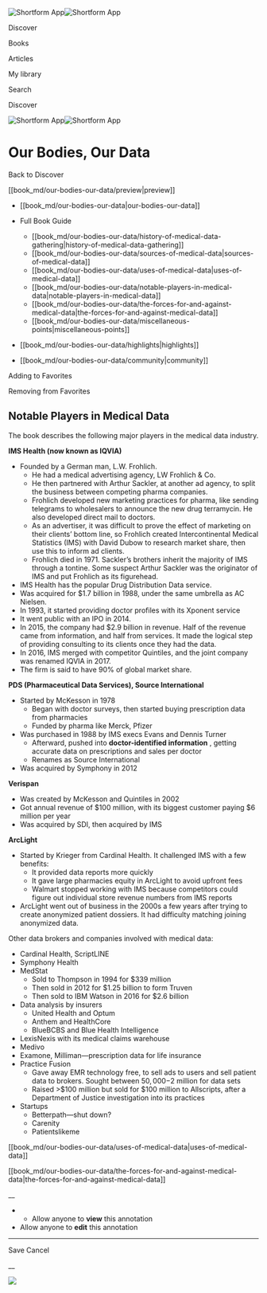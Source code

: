 ![Shortform App](/img/logo.36a2399e.svg)![Shortform App](/img/logo-dark.70c1b072.svg)

Discover

Books

Articles

My library

Search

Discover

![Shortform App](/img/logo.36a2399e.svg)![Shortform App](/img/logo-dark.70c1b072.svg)

# Our Bodies, Our Data

Back to Discover

[[book_md/our-bodies-our-data/preview|preview]]

  * [[book_md/our-bodies-our-data|our-bodies-our-data]]
  * Full Book Guide

    * [[book_md/our-bodies-our-data/history-of-medical-data-gathering|history-of-medical-data-gathering]]
    * [[book_md/our-bodies-our-data/sources-of-medical-data|sources-of-medical-data]]
    * [[book_md/our-bodies-our-data/uses-of-medical-data|uses-of-medical-data]]
    * [[book_md/our-bodies-our-data/notable-players-in-medical-data|notable-players-in-medical-data]]
    * [[book_md/our-bodies-our-data/the-forces-for-and-against-medical-data|the-forces-for-and-against-medical-data]]
    * [[book_md/our-bodies-our-data/miscellaneous-points|miscellaneous-points]]
  * [[book_md/our-bodies-our-data/highlights|highlights]]
  * [[book_md/our-bodies-our-data/community|community]]



Adding to Favorites 

Removing from Favorites 

## Notable Players in Medical Data

The book describes the following major players in the medical data industry.

**IMS Health (now known as IQVIA)**

  * Founded by a German man, L.W. Frohlich.
    * He had a medical advertising agency, LW Frohlich & Co.
    * He then partnered with Arthur Sackler, at another ad agency, to split the business between competing pharma companies.
    * Frohlich developed new marketing practices for pharma, like sending telegrams to wholesalers to announce the new drug terramycin. He also developed direct mail to doctors.
    * As an advertiser, it was difficult to prove the effect of marketing on their clients’ bottom line, so Frohlich created Intercontinental Medical Statistics (IMS) with David Dubow to research market share, then use this to inform ad clients.
    * Frohlich died in 1971. Sackler’s brothers inherit the majority of IMS through a tontine. Some suspect Arthur Sackler was the originator of IMS and put Frohlich as its figurehead.
  * IMS Health has the popular Drug Distribution Data service.
  * Was acquired for $1.7 billion in 1988, under the same umbrella as AC Nielsen.
  * In 1993, it started providing doctor profiles with its Xponent service
  * It went public with an IPO in 2014.
  * In 2015, the company had $2.9 billion in revenue. Half of the revenue came from information, and half from services. It made the logical step of providing consulting to its clients once they had the data.
  * In 2016, IMS merged with competitor Quintiles, and the joint company was renamed IQVIA in 2017.
  * The firm is said to have 90% of global market share.



**PDS (Pharmaceutical Data Services), Source International**

  * Started by McKesson in 1978
    * Began with doctor surveys, then started buying prescription data from pharmacies
    * Funded by pharma like Merck, Pfizer
  * Was purchased in 1988 by IMS execs Evans and Dennis Turner
    * Afterward, pushed into **doctor-identified information** , getting accurate data on prescriptions and sales per doctor
    * Renames as Source International
  * Was acquired by Symphony in 2012



**Verispan**

  * Was created by McKesson and Quintiles in 2002
  * Got annual revenue of $100 million, with its biggest customer paying $6 million per year
  * Was acquired by SDI, then acquired by IMS



**ArcLight**

  * Started by Krieger from Cardinal Health. It challenged IMS with a few benefits:
    * It provided data reports more quickly
    * It gave large pharmacies equity in ArcLight to avoid upfront fees
    * Walmart stopped working with IMS because competitors could figure out individual store revenue numbers from IMS reports
  * ArcLight went out of business in the 2000s a few years after trying to create anonymized patient dossiers. It had difficulty matching joining anonymized data.



Other data brokers and companies involved with medical data:

  * Cardinal Health, ScriptLINE
  * Symphony Health
  * MedStat
    * Sold to Thompson in 1994 for $339 million
    * Then sold in 2012 for $1.25 billion to form Truven
    * Then sold to IBM Watson in 2016 for $2.6 billion
  * Data analysis by insurers
    * United Health and Optum
    * Anthem and HealthCore
    * BlueBCBS and Blue Health Intelligence
  * LexisNexis with its medical claims warehouse
  * Medivo
  * Examone, Milliman—prescription data for life insurance
  * Practice Fusion
    * Gave away EMR technology free, to sell ads to users and sell patient data to brokers. Sought between $50,000-$2 million for data sets
    * Raised >$100 million but sold for $100 million to Allscripts, after a Department of Justice investigation into its practices
  * Startups
    * Betterpath—shut down?
    * Carenity
    * Patientslikeme



[[book_md/our-bodies-our-data/uses-of-medical-data|uses-of-medical-data]]

[[book_md/our-bodies-our-data/the-forces-for-and-against-medical-data|the-forces-for-and-against-medical-data]]

__

  *   * Allow anyone to **view** this annotation
  * Allow anyone to **edit** this annotation



* * *

Save Cancel

__




![](https://bat.bing.com/action/0?ti=56018282&Ver=2&mid=3636528b-6458-4ab4-99e7-2cde7a15768f&sid=f30c5e70639211ee87d33f0876d93783&vid=f30c9700639211eeb3a75d830392c94f&vids=0&msclkid=N&pi=0&lg=en-US&sw=800&sh=600&sc=24&nwd=1&tl=Shortform%20%7C%20Our%20Bodies,%20Our%20Data&p=https%3A%2F%2Fwww.shortform.com%2Fapp%2Fbook%2Four-bodies-our-data%2Fnotable-players-in-medical-data&r=&lt=586&evt=pageLoad&sv=1&rn=381065)

